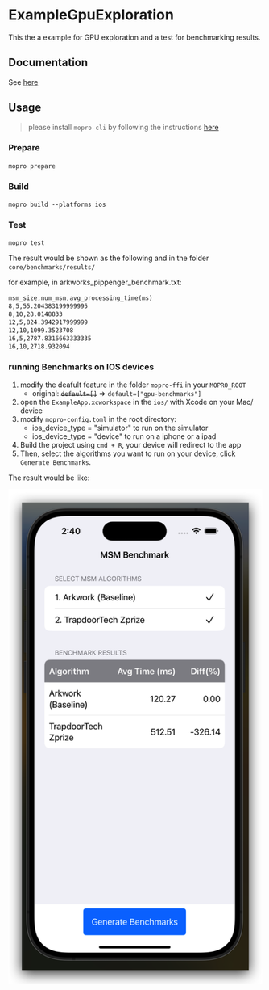 # ExampleGpuExploration

This the a example for GPU exploration and a test for benchmarking results.

## Documentation

See [here](https://github.com/zkmopro/mopro/blob/main/mopro-core/gpu_explorations/README.md)

## Usage

> please install `mopro-cli` by following the instructions [here](https://github.com/zkmopro/mopro/tree/main/mopro-cli)

### Prepare

`mopro prepare`

### Build

`mopro build --platforms ios`

### Test

`mopro test`

The result would be shown as the following and in the folder `core/benchmarks/results/`

for example, in arkworks_pippenger_benchmark.txt:

```csv
msm_size,num_msm,avg_processing_time(ms)
8,5,55.204383199999995
8,10,28.0148833
12,5,824.3942917999999
12,10,1099.3523708
16,5,2787.8316663333335
16,10,2718.932094
```

### running Benchmarks on IOS devices
 
1. modify the deafult feature in the folder `mopro-ffi` in your `MOPRO_ROOT`
    * original: ~~`default=[]`~~ => `default=["gpu-benchmarks"]`
2. open the `ExampleApp.xcworkspace` in the `ios/` with Xcode on your Mac/ device
3. modify `mopro-config.toml` in the root directory:
    * ios_device_type = "simulator" to run on the simulator
    * ios_device_type = "device" to run on a iphone or a ipad
4. Build the project using `cmd + R`, your device will redirect to the app
5. Then, select the algorithms you want to run on your device, click `Generate Benchmarks`.

The result would be like:

![benchmark result on simulator](image/simulator_benchmark_result.png)
